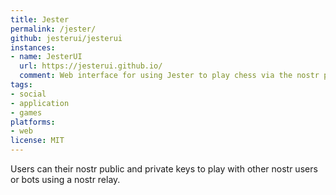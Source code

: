 ```yaml
---
title: Jester
permalink: /jester/
github: jesterui/jesterui
instances:
- name: JesterUI
  url: https://jesterui.github.io/
  comment: Web interface for using Jester to play chess via the nostr protocol
tags:
- social
- application
- games
platforms:
- web
license: MIT
---
```


Users can their nostr public and private keys to play with other nostr users or bots using a nostr relay. 